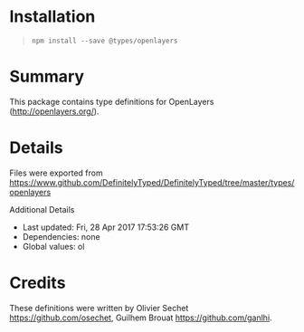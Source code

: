 # Installation
> `npm install --save @types/openlayers`

# Summary
This package contains type definitions for OpenLayers (http://openlayers.org/).

# Details
Files were exported from https://www.github.com/DefinitelyTyped/DefinitelyTyped/tree/master/types/openlayers

Additional Details
 * Last updated: Fri, 28 Apr 2017 17:53:26 GMT
 * Dependencies: none
 * Global values: ol

# Credits
These definitions were written by Olivier Sechet <https://github.com/osechet>, Guilhem Brouat <https://github.com/ganlhi>.
